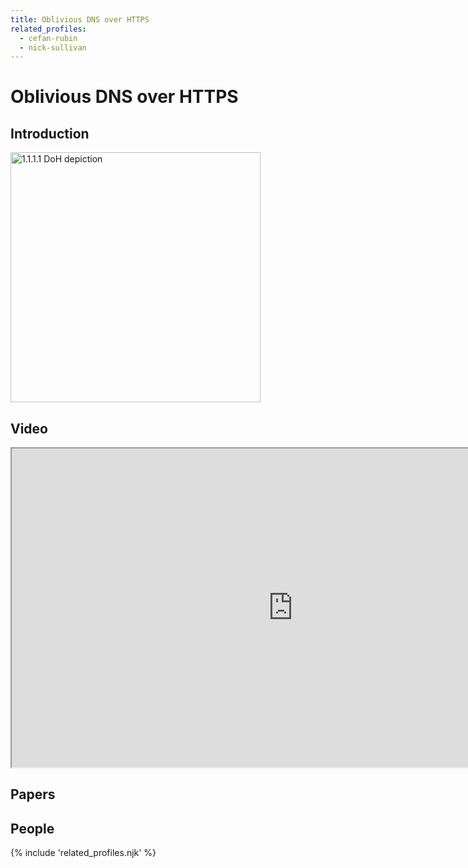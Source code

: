```yaml
---
title: Oblivious DNS over HTTPS
related_profiles:
  - cefan-rubin
  - nick-sullivan
---
```

# Oblivious DNS over HTTPS

## Introduction

<img src="https://blog.cloudflare.com/content/images/2020/12/image2-4.png" width="400" alt="1.1.1.1 DoH depiction" />

## Video

<iframe src="https://iframe.videodelivery.net/98835feb4ca00342d6f424059561e3a1" width="900" height="510" allowFullScreen={true}></iframe>

## Papers

## People

{% include 'related_profiles.njk' %}
